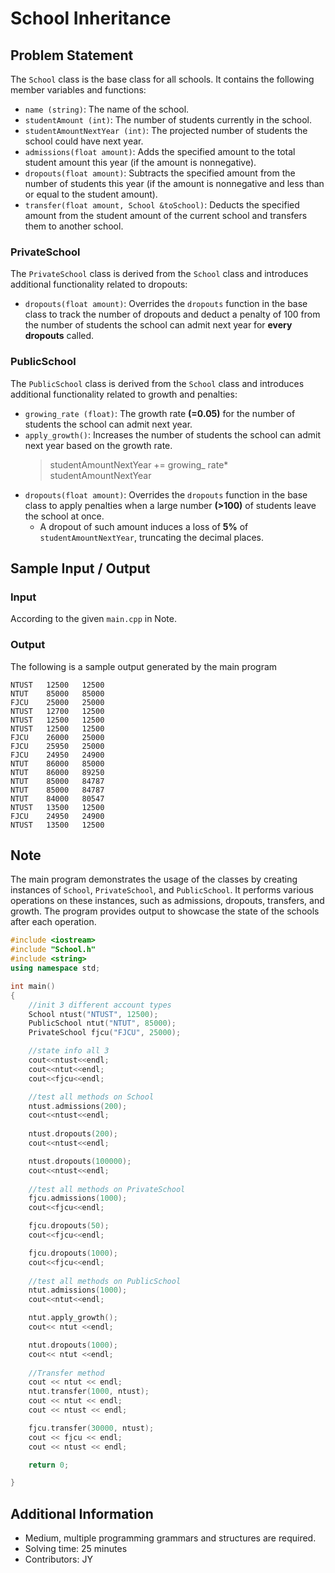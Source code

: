 # School Inheritance

## Problem Statement
The `School` class is the base class for all schools. It contains the following member variables and functions:
- `name (string)`: The name of the school.
- `studentAmount (int)`: The number of students currently in the school.
- `studentAmountNextYear (int)`: The projected number of students the school could have next year.
- `admissions(float amount)`: Adds the specified amount to the total student amount this year (if the amount is nonnegative).
- `dropouts(float amount)`: Subtracts the specified amount from the number of students this year (if the amount is nonnegative and less than or equal to the student amount).
- `transfer(float amount, School &toSchool)`: Deducts the specified amount from the student amount of the current school and transfers them to another school.

### PrivateSchool
The `PrivateSchool` class is derived from the `School` class and introduces additional functionality related to dropouts:
- `dropouts(float amount)`: Overrides the `dropouts` function in the base class to track the number of dropouts and deduct a penalty of 100 from the number of students the school can admit next year for **every dropouts** called.

### PublicSchool
The `PublicSchool` class is derived from the `School` class and introduces additional functionality related to growth and penalties:
- `growing_rate (float)`: The growth rate **(=0.05)** for the number of students the school can admit next year.
- `apply_growth()`: Increases the number of students the school can admit next year based on the growth rate.
    > studentAmountNextYear += growing_ rate* studentAmountNextYear
- `dropouts(float amount)`: Overrides the `dropouts` function in the base class to apply penalties when a large number **(>100)** of students leave the school at once.
    - A dropout of such amount induces a loss of **5%** of `studentAmountNextYear`, truncating the decimal places.

## Sample Input / Output
### Input
According to the given `main.cpp` in Note.

### Output
The following is a sample output generated by the main program
```
NTUST	12500	12500
NTUT	85000	85000
FJCU	25000	25000
NTUST	12700	12500
NTUST	12500	12500
NTUST	12500	12500
FJCU	26000	25000
FJCU	25950	25000
FJCU	24950	24900
NTUT	86000	85000
NTUT	86000	89250
NTUT	85000	84787
NTUT	85000	84787
NTUT	84000	80547
NTUST	13500	12500
FJCU	24950	24900
NTUST	13500	12500
```

## Note
The main program demonstrates the usage of the classes by creating instances of `School`, `PrivateSchool`, and `PublicSchool`. It performs various operations on these instances, such as admissions, dropouts, transfers, and growth. The program provides output to showcase the state of the schools after each operation.
```cpp
#include <iostream>
#include "School.h"
#include <string>
using namespace std;

int main()
{
    //init 3 different account types
    School ntust("NTUST", 12500);
    PublicSchool ntut("NTUT", 85000);
    PrivateSchool fjcu("FJCU", 25000);

    //state info all 3
    cout<<ntust<<endl;
    cout<<ntut<<endl;
    cout<<fjcu<<endl;

    //test all methods on School
    ntust.admissions(200);
    cout<<ntust<<endl;
    
    ntust.dropouts(200);
    cout<<ntust<<endl;

    ntust.dropouts(100000);
    cout<<ntust<<endl;
    
    //test all methods on PrivateSchool
    fjcu.admissions(1000);
    cout<<fjcu<<endl;    

    fjcu.dropouts(50);
    cout<<fjcu<<endl;

    fjcu.dropouts(1000);
    cout<<fjcu<<endl;
    
    //test all methods on PublicSchool
    ntut.admissions(1000);
    cout<<ntut<<endl;

    ntut.apply_growth();
    cout<< ntut <<endl;

    ntut.dropouts(1000);
    cout<< ntut <<endl;
    
    //Transfer method
    cout << ntut << endl;
    ntut.transfer(1000, ntust);
    cout << ntut << endl;
    cout << ntust << endl;

    fjcu.transfer(30000, ntust);
    cout << fjcu << endl;
    cout << ntust << endl;

    return 0;

}
```


## Additional Information
* Medium, multiple programming grammars and structures are required.
* Solving time: 25 minutes
* Contributors: JY